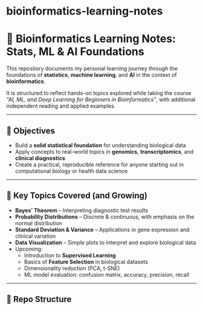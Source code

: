 # bioinformatics-learning-notes
# 📘 Bioinformatics Learning Notes: Stats, ML & AI Foundations

This repository documents my personal learning journey through the foundations of **statistics**, **machine learning**, and **AI** in the context of **bioinformatics**.

It is structured to reflect hands-on topics explored while taking the course _"AI, ML, and Deep Learning for Beginners in Bioinformatics"_, with additional independent reading and applied examples.

---

## 📌 Objectives

- Build a **solid statistical foundation** for understanding biological data
- Apply concepts to real-world topics in **genomics**, **transcriptomics**, and **clinical diagnostics**
- Create a practical, reproducible reference for anyone starting out in computational biology or health data science

---

## 🧠 Key Topics Covered (and Growing)

- **Bayes’ Theorem** – Interpreting diagnostic test results
- **Probability Distributions** – Discrete & continuous, with emphasis on the normal distribution
- **Standard Deviation & Variance** – Applications in gene expression and clinical variation
- **Data Visualization** – Simple plots to interpret and explore biological data
- Upcoming:
  - Introduction to **Supervised Learning**
  - Basics of **Feature Selection** in biological datasets
  - Dimensionality reduction (PCA, t-SNE)
  - ML model evaluation: confusion matrix, accuracy, precision, recall

---

## 📁 Repo Structure

